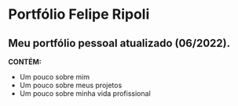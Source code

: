 <h1>Portfólio Felipe Ripoli</h1>
<h2>Meu portfólio pessoal atualizado (06/2022).</h2>

<p><strong>CONTÉM:</strong></p>
<ul>
<li>Um pouco sobre mim</li>
<li>Um pouco sobre meus projetos</li>
<li>Um pouco sobre minha vida profissional</li>
</ul>